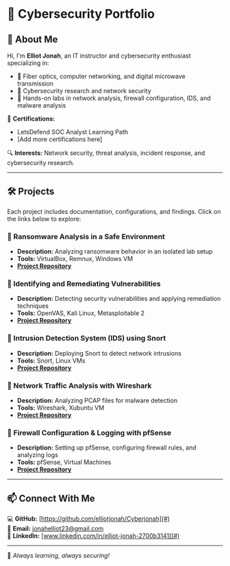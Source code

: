 # 🚀 Cybersecurity Portfolio

## 👋 About Me
Hi, I'm **Elliot Jonah**, an IT instructor and cybersecurity enthusiast specializing in:
- 🔹 Fiber optics, computer networking, and digital microwave transmission
- 🔹 Cybersecurity research and network security
- 🔹 Hands-on labs in network analysis, firewall configuration, IDS, and malware analysis

📜 **Certifications:**
- LetsDefend SOC Analyst Learning Path
- [Add more certifications here]

🔍 **Interests:** Network security, threat analysis, incident response, and cybersecurity research.

---

## 🛠 Projects
Each project includes documentation, configurations, and findings. Click on the links below to explore:

### 🔹 Ransomware Analysis in a Safe Environment
- **Description:** Analyzing ransomware behavior in an isolated lab setup
- **Tools:** VirtualBox, Remnux, Windows VM
- **[Project Repository](https://github.com/elliotjonah/Ransomware-Analysis-in-a-Safe-Environment)**

### 🔹 Identifying and Remediating Vulnerabilities
- **Description:** Detecting security vulnerabilities and applying remediation techniques
- **Tools:** OpenVAS, Kali Linux, Metasploitable 2
- **[Project Repository](https://github.com/elliotjonah/Identifying-and-Remediating-Vulnerabilities)**

### 🔹 Intrusion Detection System (IDS) using Snort
- **Description:** Deploying Snort to detect network intrusions
- **Tools:** Snort, Linux VMs
- **[Project Repository](https://github.com/elliotjonah/Intrusion-Detection-System-IDS-using-Snort)**

### 🔹 Network Traffic Analysis with Wireshark
- **Description:** Analyzing PCAP files for malware detection
- **Tools:** Wireshark, Xubuntu VM
- **[Project Repository](#)**

### 🔹 Firewall Configuration & Logging with pfSense
- **Description:** Setting up pfSense, configuring firewall rules, and analyzing logs
- **Tools:** pfSense, Virtual Machines
- **[Project Repository](#)**

---

## 📫 Connect With Me
💻 **GitHub:** [https://github.com/elliotjonah/Cyberjonah](#)  
📧 **Email:** [jonahelliot23@gmail.com](#)  
🔗 **LinkedIn:** [www.linkedin.com/in/elliot-jonah-2700b3141](#)  

---

🚀 _Always learning, always securing!_
